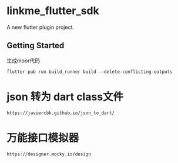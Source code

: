 # linkme_flutter_sdk

A new flutter plugin project.

## Getting Started
生成moor代码 
```
flutter pub run build_runner build --delete-conflicting-outputs
```

# json 转为 dart class文件
 ```
https://javiercbk.github.io/json_to_dart/
 ```

 #  万能接口模拟器
 ```
 https://designer.mocky.io/design
 ```